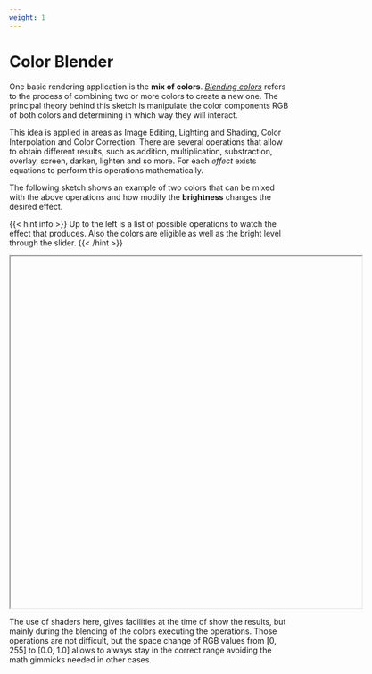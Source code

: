```yaml
---
weight: 1
---
```


# **Color Blender**

One basic rendering application is the **mix of colors**. *[Blending colors](https://cglearn.codelight.eu/pub/computer-graphics/blending)* refers to the process of combining two or more colors to create a new one. The principal theory behind this sketch is manipulate the color components RGB of both colors and determining in which way they will interact.

This idea is applied in areas as Image Editing, Lighting and Shading, Color Interpolation and Color Correction. There are several operations that allow to obtain different results, such as addition, multiplication, substraction, overlay, screen, darken, lighten and so more. For each *effect* exists equations to perform this operations mathematically.

The following sketch shows an example of two colors that can be mixed with the above operations and how modify the **brightness** changes the desired effect.

{{< hint info >}}
Up to the left is a list of possible operations to watch the effect that produces. Also the colors are eligible as well as the bright level through the slider.
{{< /hint >}}

<iframe id="palette" class="sketch" srcdoc="
        <!DOCTYPE html>
        <html>
          <head>
            <script src=https://cdnjs.cloudflare.com/ajax/libs/p5.js/1.5.0/p5.min.js></script>
            <script src=https://cdnjs.cloudflare.com/ajax/libs/p5.js/1.5.0/addons/p5.sound.min.js></script>
            <script src=https://cdn.jsdelivr.net/gh/VisualComputing/p5.treegl/p5.treegl.js></script>
            <script src=/showcase/sketches/shaders/blender/colorBlender.js>
            </script>
          </head>
          <body>
          </body>
        </html>
      ">
</iframe>

The use of shaders here, gives facilities at the time of show the results, but mainly during the blending of the colors executing the operations. Those operations are not difficult, but the space change of RGB values from [0, 255] to [0.0, 1.0] allows to always stay in the correct range avoiding the math gimmicks needed in other cases.


<style>
    .sketch{
        width: 630px;
        height: 630px;
        display: flex;
    }
</style>